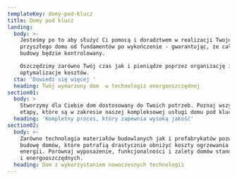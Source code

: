 ```yaml
---
templateKey: domy-pod-klucz
title: Domy pod klucz
landing:
  body: >-
    Jesteśmy po to aby służyć Ci pomocą i doradztwem w realizacji Twojego
    przyszłego domu od fundamentów po wykończenie - gwarantując, że cały proces
    budowy będzie kontrolowany.

    Oszczędzimy zarówno Twój czas jak i pieniądze poprzez organizację i
    optymalizacje kosztów.
  cta: 'Dowiedz się więcej '
  heading: Twój wymarzony dom  w technologii energooszczędnej
section01:
  body: >
    Stworzymy dla Ciebie dom dostosowany do Twoich potrzeb. Poznaj wszystkie
    etapy, które są w zakresie naszej kompleksowej usługi domu pod klucz.
  heading: 'Kompletny proces, który zapewnia wysoką jakość'
section02:
  body: >-
    Zarówno technologia materiałów budowlanych jak i prefabrykatów pozwala na
    budowę domów, które potrafią drastycznie obniżyć koszty ogrzewania i
    energii. Porównaj wyposażenie, funkcjonalności i zalety domów standardowych
    i energooszczędnych.
  heading: Dom z wykorzystaniem nowoczesnych technologii
---
```

